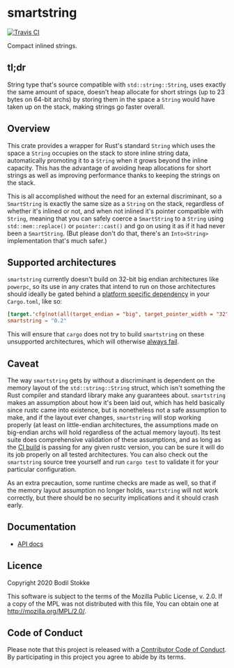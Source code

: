 # smartstring

[![Travis CI](https://travis-ci.org/bodil/smartstring.svg?branch=master&status=passed)](https://travis-ci.org/github/bodil/smartstring)

Compact inlined strings.

## tl;dr

String type that's source compatible with `std::string::String`, uses exactly the same amount of
space, doesn't heap allocate for short strings (up to 23 bytes on 64-bit archs) by storing them in
the space a `String` would have taken up on the stack, making strings go faster overall.

## Overview

This crate provides a wrapper for Rust's standard `String` which uses the space a `String` occupies
on the stack to store inline string data, automatically promoting it to a `String` when it grows
beyond the inline capacity. This has the advantage of avoiding heap allocations for short strings as
well as improving performance thanks to keeping the strings on the stack.

This is all accomplished without the need for an external discriminant, so a `SmartString` is
exactly the same size as a `String` on the stack, regardless of whether it's inlined or not, and
when not inlined it's pointer compatible with `String`, meaning that you can safely coerce a
`SmartString` to a `String` using `std::mem::replace()` or `pointer::cast()` and go on using it as
if it had never been a `SmartString`. (But please don't do that, there's an `Into<String>`
implementation that's much safer.)

## Supported architectures
`smartstring` currently doesn't build on 32-bit big endian architectures like `powerpc`, so its use
in any crates that intend to run on those architectures should ideally be gated behind a
[platform specific dependency](https://doc.rust-lang.org/cargo/reference/specifying-dependencies.html#platform-specific-dependencies)
in your `Cargo.toml`, like so:
```toml
[target.'cfg(not(all(target_endian = "big", target_pointer_width = "32")))'.dependencies]
smartstring = "0.2"
```

This will ensure that `cargo` does not try to build `smartstring` on these unsupported
architectures, which will otherwise [always fail](https://github.com/bodil/smartstring/blob/v0.2.9/src/config.rs#L91-L93).

## Caveat

The way `smartstring` gets by without a discriminant is dependent on the memory layout of the
`std::string::String` struct, which isn't something the Rust compiler and standard library make any
guarantees about. `smartstring` makes an assumption about how it's been laid out, which has held
basically since rustc came into existence, but is nonetheless not a safe assumption to make, and if
the layout ever changes, `smartstring` will stop working properly (at least on little-endian
architectures, the assumptions made on big-endian archs will hold regardless of the actual memory
layout). Its test suite does comprehensive validation of these assumptions, and as long as the
[CI build](https://travis-ci.org/github/bodil/smartstring) is passing for any given rustc version,
you can be sure it will do its job properly on all tested architectures. You can also check out the
`smartstring` source tree yourself and run `cargo test` to validate it for your particular
configuration.

As an extra precaution, some runtime checks are made as well, so that if the memory layout
assumption no longer holds, `smartstring` will not work correctly, but there should be no security
implications and it should crash early.

## Documentation

-   [API docs](https://docs.rs/smartstring)

## Licence

Copyright 2020 Bodil Stokke

This software is subject to the terms of the Mozilla Public License, v. 2.0. If a copy of the MPL
was not distributed with this file, You can obtain one at <http://mozilla.org/MPL/2.0/>.

## Code of Conduct

Please note that this project is released with a [Contributor Code of Conduct][coc]. By
participating in this project you agree to abide by its terms.

[immutable.rs]: https://immutable.rs/
[coc]: https://github.com/bodil/sized-chunks/blob/master/CODE_OF_CONDUCT.md
